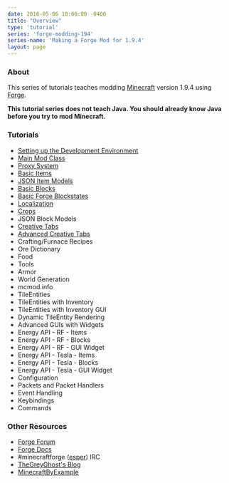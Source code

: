 ```yaml
---
date: 2016-05-06 10:00:00 -0400
title: "Overview"
type: 'tutorial'
series: 'forge-modding-194'
series-name: 'Making a Forge Mod for 1.9.4'
layout: page
---
```


### About
This series of tutorials teaches modding [Minecraft](https://minecraft.net) version 1.9.4 using [Forge](http://minecraftforge.net).

**This tutorial series does not teach Java. You should already know Java before you try to mod Minecraft.**

### Tutorials
- [Setting up the Development Environment](/tutorials/forge-modding-194/workspace-setup/)
- [Main Mod Class](/tutorials/forge-modding-194/main-mod-class/)
- [Proxy System](/tutorials/forge-modding-194/proxy-system/)
- [Basic Items](/tutorials/forge-modding-194/basic-items/)
- [JSON Item Models](/tutorials/forge-modding-194/json-item-models/)
- [Basic Blocks](/tutorials/forge-modding-194/basic-blocks/)
- [Basic Forge Blockstates](/tutorials/forge-modding-194/basic-forge-blockstates/)
- [Localization](/tutorials/forge-modding-194/localization/)
- [Crops](/tutorials/forge-modding-194/crops/)
- JSON Block Models
- [Creative Tabs](/tutorials/forge-modding-194/creative-tabs/)
- [Advanced Creative Tabs](/tutorials/forge-modding-194/advanced-creative-tabs/)
- Crafting/Furnace Recipes
- Ore Dictionary
- Food
- Tools
- Armor
- World Generation
- mcmod.info
- TileEntities
- TileEntities with Inventory
- TileEntities with Inventory GUI
- Dynamic TileEntity Rendering
- Advanced GUIs with Widgets
- Energy API - RF - Items
- Energy API - RF - Blocks
- Energy API - RF - GUI Widget
- Energy API - Tesla - Items
- Energy API - Tesla - Blocks
- Energy API - Tesla - GUI Widget
- Configuration
- Packets and Packet Handlers
- Event Handling
- Keybindings
- Commands

### Other Resources
- [Forge Forum](http://minecraftforge.net/)
- [Forge Docs](https://mcforge.readthedocs.io/en/latest/)
- #minecraftforge ([esper](https://esper.net)) IRC
- [TheGreyGhost's Blog](http://greyminecraftcoder.blogspot.com.au/p/list-of-topics.html)
- [MinecraftByExample](https://github.com/TheGreyGhost/MinecraftByExample)